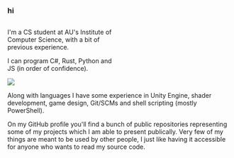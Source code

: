 ### hi

<div style="overflow: hidden; position: relative; width: 100%">
  <div style="float: left; margin-right: 15px; width: 50%">
    <p>I'm a CS student at AU's Institute of Computer Science, with a bit of previous experience.</p>
    <p>I can program C#, Rust, Python and JS (in order of confidence).</p>
  </div>
  <div style="float: left; margin-right: 15px; width: 50%">
    <img src="https://github-readme-stats.vercel.app/api/top-langs?username=Mikkelens&show_icons=true&locale=en&layout=compact&theme=nightowl"/>
  </div>
  
</div>

<p>Along with languages I have some experience in Unity Engine, shader development, game design, Git/SCMs and shell scripting (mostly PowerShell).</p>

<p>On my GitHub profile you'll find a bunch of public repositories representing some of my projects which I am able to present publically. Very few of my things are meant to be used by other people, I just like having it accessible for anyone who wants to read my source code.</p>
